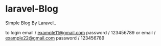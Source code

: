 # laravel-Blog
Simple Blog By Laravel..

to login 
email / example11@gmail.com
password / 123456789
or
email / example22@gmail.com
password / 123456789
